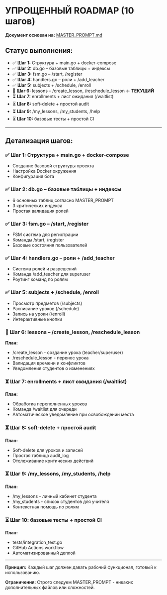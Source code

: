 # УПРОЩЕННЫЙ ROADMAP (10 шагов)

**Документ основан на:** [MASTER_PROMPT.md](./MASTER_PROMPT.md)

## Статус выполнения:
- ✅ **Шаг 1:** Структура + main.go + docker-compose
- ✅ **Шаг 2:** db.go – базовые таблицы + индексы
- ✅ **Шаг 3:** fsm.go – /start, /register
- ✅ **Шаг 4:** handlers.go – роли + /add_teacher
- ✅ **Шаг 5:** subjects + /schedule, /enroll
- 🚧 **Шаг 6:** lessons – /create_lesson, /reschedule_lesson ← **ТЕКУЩИЙ**
- ⏳ **Шаг 7:** enrollments + лист ожидания (/waitlist)
- ⏳ **Шаг 8:** soft-delete + простой audit
- ⏳ **Шаг 9:** /my_lessons, /my_students, /help
- ⏳ **Шаг 10:** базовые тесты + простой CI

---

## Детализация шагов:

### ✅ Шаг 1: Структура + main.go + docker-compose
- Создание базовой структуры проекта
- Настройка Docker окружения
- Конфигурация бота

### ✅ Шаг 2: db.go – базовые таблицы + индексы  
- 6 основных таблиц согласно MASTER_PROMPT
- 3 критических индекса
- Простая валидация ролей

### ✅ Шаг 3: fsm.go – /start, /register
- FSM система для регистрации
- Команды /start, /register
- Базовые состояния пользователей

### ✅ Шаг 4: handlers.go – роли + /add_teacher
- Система ролей и разрешений
- Команда /add_teacher для superuser
- Роутинг команд по ролям

### ✅ Шаг 5: subjects + /schedule, /enroll
- Просмотр предметов (/subjects)
- Расписание уроков (/schedule) 
- Запись на уроки (/enroll)
- Интерактивные кнопки

### 🚧 Шаг 6: lessons – /create_lesson, /reschedule_lesson
**План:**
- /create_lesson - создание урока (teacher/superuser)
- /reschedule_lesson - перенос урока 
- Валидация времени и конфликтов
- Уведомления студентов о изменениях

### ⏳ Шаг 7: enrollments + лист ожидания (/waitlist)
**План:**
- Обработка переполненных уроков
- Команда /waitlist для очереди
- Автоматическое уведомление при освобождении места

### ⏳ Шаг 8: soft-delete + простой audit
**План:**
- Soft-delete для уроков и записей
- Простая таблица audit_log
- Отслеживание критических действий

### ⏳ Шаг 9: /my_lessons, /my_students, /help
**План:**
- /my_lessons - личный кабинет студента
- /my_students - список студентов для учителя
- Контекстная помощь по ролям

### ⏳ Шаг 10: базовые тесты + простой CI
**План:**
- tests/integration_test.go
- GitHub Actions workflow
- Автоматизированный деплой

---

**Принцип:** Каждый шаг должен давать рабочий функционал, готовый к использованию.

**Ограничения:** Строго следуем MASTER_PROMPT - никаких дополнительных файлов или сложностей.
